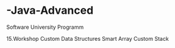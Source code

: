 # -Java-Advanced
Software University Programm


15.Workshop Custom Data Structures
Smart Array
Custom Stack 

